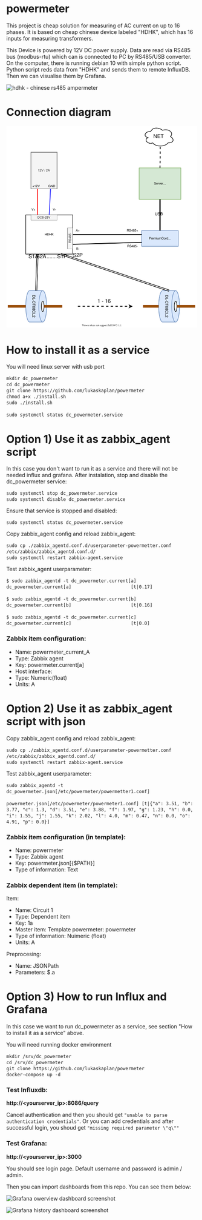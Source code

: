 # powermeter

This project is cheap solution for measuring of AC current on up to 16 phases. It is based on cheap chinese device labeled "HDHK", which has 16 inputs for measuring transformers.

This Device is powered by 12V DC power supply. Data are read via RS485 bus (modbus-rtu) which can is connected to PC by RS485/USB converter. On the computer, there is running debian 10 with simple python script. Python script reds data from "HDHK" and sends them to remote InfluxDB. Then we can visualise them by Grafana.

![hdhk - chinese rs485 ampermeter](https://github.com/lukaskaplan/powermeter/blob/master/images/HDHK.jpg) 

# Connection diagram
![Connection diagram](https://github.com/lukaskaplan/powermeter/blob/master/powermeter.svg)

# How to install it as a service
You will need linux server with usb port

```
mkdir dc_powermeter
cd dc_powermeter
git clone https://github.com/lukaskaplan/powermeter
chmod a+x ./install.sh
sudo ./install.sh

sudo systemctl status dc_powermeter.service
```
# Option 1) Use it as zabbix_agent script
In this case you don't want to run it as a service and there will not be needed influx and grafana.
After instalation, stop and disable the dc_powermeter service:

```
sudo systemctl stop dc_powermeter.service
sudo systemctl disable dc_powermeter.service
``` 

Ensure that service is stopped and disabled:

```
sudo systemctl status dc_powermeter.service
```

Copy zabbix_agent config and reload zabbix_agent:

```
sudo cp ./zabbix_agentd.conf.d/userparameter-powermetter.conf /etc/zabbix/zabbix_agentd.conf.d/
sudo systemctl restart zabbix-agent.service
```

Test zabbix_agent userparameter:

```
$ sudo zabbix_agentd -t dc_powermeter.current[a]
dc_powermeter.current[a]                      [t|0.17]

$ sudo zabbix_agentd -t dc_powermeter.current[b]
dc_powermeter.current[b]                      [t|0.16]

$ sudo zabbix_agentd -t dc_powermeter.current[c]
dc_powermeter.current[c]                      [t|0.0]

```
### Zabbix item configuration:

 - Name: powermeter_current_A
 - Type: Zabbix agent
 - Key: powermeter.current[a]
 - Host interface: <IP address of your host>
 - Type: Numeric(float)
 - Units: A


  
 # Option 2) Use it as zabbix_agent script with json
 
Copy zabbix_agent config and reload zabbix_agent:

```
sudo cp ./zabbix_agentd.conf.d/userparameter-powermetter.conf /etc/zabbix/zabbix_agentd.conf.d/
sudo systemctl restart zabbix-agent.service
```

Test zabbix_agent userparameter:

```
sudo zabbix_agentd -t dc_powermeter.json[/etc/powermeter/powermetter1.conf]

powermeter.json[/etc/powermeter/powermeter1.conf] [t|{"a": 3.51, "b": 3.77, "c": 1.3, "d": 3.51, "e": 3.88, "f": 1.97, "g": 1.23, "h": 0.0, "i": 1.55, "j": 1.55, "k": 2.02, "l": 4.0, "m": 0.47, "n": 0.0, "o": 4.91, "p": 0.0}]
```
### Zabbix item configuration (in template):

 - Name: powermeter
 - Type: Zabbix agent
 - Key: powermeter.json[{$PATH}]
 - Type of information: Text
  
### Zabbix dependent item (in template):

Item:
  - Name: Circuit 1
  - Type: Dependent item
  - Key: 1a
  - Master item: Template powermeter: powermeter
  - Type of information: Nuimeric (float)
  - Units: A
  
Preprocesing:
  - Name: JSONPath
  - Parameters: $.a

  
  
# Option 3) How to run Influx and Grafana
In this case we want to run dc_powermeter as a service, see section "How to install it as a service" above.

You will need running docker environment

```
mkdir /srv/dc_powermeter
cd /srv/dc_powermeter
git clone https://github.com/lukaskaplan/powermeter
docker-compose up -d
```

### Test Influxdb:

**http://<yourserver_ip>:8086/query**

Cancel authentication and then you should get `"unable to parse authentication credentials"`. Or you can add credentials and after successful login, you shoud get `"missing required parameter \"q\""`


### Test Grafana:

**http://<yourserver_ip>:3000**

You should see login page. Default username and password is admin / admin.

Then you can import dashboards from this repo. You can see them below:

![Grafana owerview dashboard screenshot](https://github.com/lukaskaplan/powermeter/blob/master/images/screenshot1.png)

![Grafana history dashboard screenshot](https://github.com/lukaskaplan/powermeter/blob/master/images/screenshot2.png)



